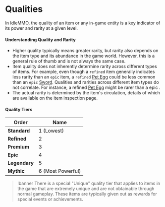 # Qualities

In IdleMMO, the quality of an item or any in-game entity is a key indicator of its power and rarity at a given level.

#### Understanding Quality and Rarity
- Higher quality typically means greater rarity, but rarity also depends on the item type and its abundance in the game world. However, this is a general rule of thumb and is not always the same case.
- Item quality does not inherently determine rarity across different types of items. For example, even though a `refined` item generally indicates less rarity than an `epic` item, a `refined` [Pet Egg](/wiki/items-and-pets/item-types) could be less common than an `epic` [Sword](/wiki/items-and-pets/item-types).
Qualities and rarities across different item types do not correlate. For instance, a refined [Pet Egg](/wiki/items-and-pets/item-types) might be rarer than a epic .
- The actual rarity is determined by the item's circulation, details of which are available on the item inspection page.

#### Quality Tiers

| Order        | Name       |
| ----------   | --------   |
| __<span class="quality:standard:text">Standard</span>__ | 1 (Lowest) |
| __<span class="quality:refined:text">Refined</span>__ | 2  |
| __<span class="quality:premium:text">Premium</span>__ | 3  |
| __<span class="quality:epic:text">Epic</span>__ | 4  |
| __<span class="quality:legendary:text">Legendary</span>__ | 5  |
| __<span class="quality:mythic:text">Mythic</span>__ | 6 (Most Powerful)   |

>!banner There is a special "Unique" quality tier that applies to items in the game that are extremely unique and are not obtainable through normal gameplay.  These items are typically given out as rewards for special events or achievements.
